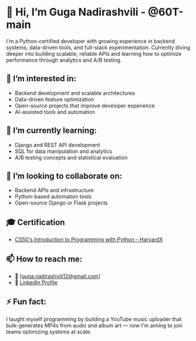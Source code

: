 # 👋 Hi, I’m Guga Nadirashvili - @60T-main

I'm a Python-certified developer with growing experience in backend systems, data-driven tools, and full-stack experimentation. Currently diving deeper into building scalable, reliable APIs and learning how to optimize performance through analytics and A/B testing.

## 👀 I’m interested in:
- Backend development and scalable architectures
- Data-driven feature optimization
- Open-source projects that improve developer experience
- AI-assisted tools and automation

## 🌱 I’m currently learning:
- Django and REST API development
- SQL for data manipulation and analytics
- A/B testing concepts and statistical evaluation

## 💞️ I’m looking to collaborate on:
- Backend APIs and infrastructure
- Python-based automation tools
- Open-source Django or Flask projects

## 🎓 Certification

- [CS50's Introduction to Programming with Python – HarvardX](https://certificates.cs50.io/670bacf1-7f28-4afa-9c1d-eff601619f3a.pdf?size=letter)

## 📫 How to reach me:
- 📧 [guga.nadirashvili12@gmail.com]
- 💼 [LinkedIn Profile](https://www.linkedin.com/in/guga-nadirashvili)

## ⚡ Fun fact:
I taught myself programming by building a YouTube music uploader that bulk-generates MP4s from audio and album art — now I'm aiming to join teams optimizing systems at scale.
